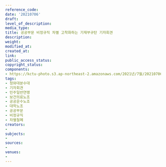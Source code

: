 ```yaml
---
reference_code: 
date: '20210706'
draft: 
level_of_description: 
media_type: 
title: 공공부문 비정규직 차별 고착화하는 기재부규탄 기자회견
description: 
weight: 
modified_at: 
created_at: 
link: 
public_access_status: 
copyright_status: 
components:
- https://kctu-photo.s3.ap-northeast-2.amazonaws.com/2021년/7월/20210706-공공부문+비정규직+차별+고착화하는+기재부규탄+기자회견_청와대분수대_기자회견_민주일반연맹_보건의료노조_공공운수노조_대학노조_공공부문_비정규직_차별철폐/403662_59518_557.jpg
tags:
- 청와대분수대
- 기자회견
- 민주일반연맹
- 보건의료노조
- 공공운수노조
- 대학노조
- 공공부문
- 비정규직
- 차별철폐
creators:
- 
subjects:
- 
sources:
- 
venues:
- 
---
```

